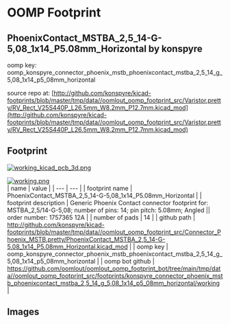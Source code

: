 # OOMP Footprint  
## PhoenixContact_MSTBA_2,5_14-G-5,08_1x14_P5.08mm_Horizontal  by konspyre  
  
oomp key: oomp_konspyre_connector_phoenix_mstb_phoenixcontact_mstba_2,5_14_g_5,08_1x14_p5_08mm_horizontal  
  
source repo at: [http://github.com/konspyre/kicad-footprints/blob/master/tmp/data//oomlout_oomp_footprint_src/Varistor.pretty/RV_Rect_V25S440P_L26.5mm_W8.2mm_P12.7mm.kicad_mod](http://github.com/konspyre/kicad-footprints/blob/master/tmp/data//oomlout_oomp_footprint_src/Varistor.pretty/RV_Rect_V25S440P_L26.5mm_W8.2mm_P12.7mm.kicad_mod)  
## Footprint  
  
[![working_kicad_pcb_3d.png](working_kicad_pcb_3d_600.png)](working_kicad_pcb_3d.png)  
  
[![working.png](working_600.png)](working.png)  
| name | value | 
| --- | --- | 
| footprint name | PhoenixContact_MSTBA_2,5_14-G-5,08_1x14_P5.08mm_Horizontal | 
| footprint description | Generic Phoenix Contact connector footprint for: MSTBA_2,5/14-G-5,08; number of pins: 14; pin pitch: 5.08mm; Angled || order number: 1757365 12A | 
| number of pads | 14 | 
| github path | http://github.com/konspyre/kicad-footprints/blob/master/tmp/data//oomlout_oomp_footprint_src/Connector_Phoenix_MSTB.pretty/PhoenixContact_MSTBA_2,5_14-G-5,08_1x14_P5.08mm_Horizontal.kicad_mod | 
| oomp key | oomp_konspyre_connector_phoenix_mstb_phoenixcontact_mstba_2,5_14_g_5,08_1x14_p5_08mm_horizontal | 
| oomp bot github | https://github.com/oomlout/oomlout_oomp_footprint_bot/tree/main/tmp/data//oomlout_oomp_footprint_src/footprints/konspyre_connector_phoenix_mstb_phoenixcontact_mstba_2,5_14_g_5,08_1x14_p5_08mm_horizontal/working | 
## Images  
